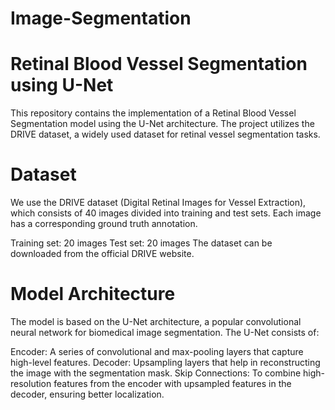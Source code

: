 # Image-Segmentation
# Retinal Blood Vessel Segmentation using U-Net
This repository contains the implementation of a Retinal Blood Vessel Segmentation model using the U-Net architecture. The project utilizes the DRIVE dataset, a widely used dataset for retinal vessel segmentation tasks.

# Dataset
We use the DRIVE dataset (Digital Retinal Images for Vessel Extraction), which consists of 40 images divided into training and test sets. Each image has a corresponding ground truth annotation.

Training set: 20 images
Test set: 20 images
The dataset can be downloaded from the official DRIVE website.

# Model Architecture
The model is based on the U-Net architecture, a popular convolutional neural network for biomedical image segmentation. The U-Net consists of:

Encoder: A series of convolutional and max-pooling layers that capture high-level features.
Decoder: Upsampling layers that help in reconstructing the image with the segmentation mask.
Skip Connections: To combine high-resolution features from the encoder with upsampled features in the decoder, ensuring better localization.

